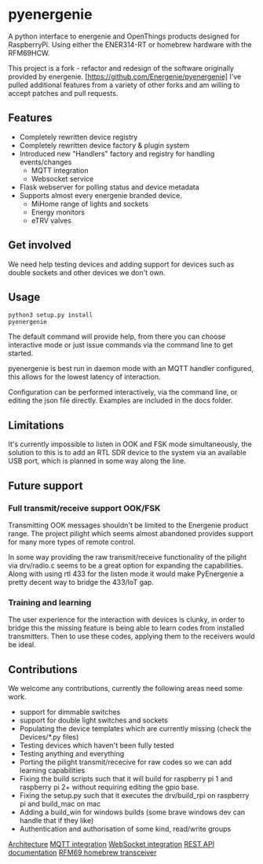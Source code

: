 # pyenergenie

A python interface to energenie and OpenThings products designed for RaspberryPi.
Using either the ENER314-RT or homebrew hardware with the RFM69HCW.

This project is a fork - refactor and redesign of the software originally provided by
energenie. [https://github.com/Energenie/pyenergenie] I've pulled additional features
from a variety of other forks and am willing to accept patches and pull requests.

## Features

 - Completely rewritten device registry
 - Completely rewritten device factory & plugin system
 - Introduced new "Handlers" factory and registry for handling events/changes
     - MQTT integration
     - Websocket service
 - Flask webserver for polling status and device metadata
 - Supports almost every energenie branded device.
    - MiHome range of lights and sockets
    - Energy monitors
    - eTRV valves

## Get involved

We need help testing devices and adding support for devices such as double sockets
and other devices we don't own.

## Usage

```
python3 setup.py install
pyenergenie
```

The default command will provide help, from there you can choose interactive mode
or just issue commands via the command line to get started.

pyenergenie is best run in daemon mode with an MQTT handler configured, this
allows for the lowest latency of interaction.

Configuration can be performed interactively, via the command line, or editing the
json file directly. Examples are included in the docs folder.

## Limitations

It's currently impossible to listen in OOK and FSK mode simultaneously, the solution to
this is to add an RTL SDR device to the system via an available USB port, which is planned
in some way along the line.

## Future support


### Full transmit/receive support OOK/FSK

Transmitting OOK messages shouldn't be limited to the Energenie product range. The project
pilight which seems almost abandoned provides support for many more types of remote control.

In some way providing the raw transmit/receive functionality of the pilight via drv/radio.c
seems to be a great option for expanding the capabilities. Along with using rtl 433 for the listen
mode it would make PyEnergenie a pretty decent way to bridge the 433/IoT gap.

### Training and learning

The user experience for the interaction with devices is clunky, in order to bridge this the missing
feature is being able to learn codes from installed transmitters. Then to use these codes, applying them
to the receivers would be ideal.

## Contributions

We welcome any contributions, currently the following areas need some work.

 - support for dimmable switches
 - support for double light switches and sockets
 - Populating the device templates which are currently missing (check the Devices/*.py files)
 - Testing devices which haven't been fully tested
 - Testing anything and everything
 - Porting the pilight transmit/rececive for raw codes so we can add learning capabilities
 - Fixing the build scripts such that it will build for raspberry pi 1 and raspberry pi 2+
   without requiring editing the gpio base.
 - Fixing the setup.py such that it executes the drv/build_rpi on raspberry pi and build_mac on mac
 - Adding a build_win for windows builds (some brave windows dev can handle that if they like)
 - Authentication and authorisation of some kind, read/write groups

[Architecture](docs/Architecture.md)
[MQTT integration](docs/MQTT.md)
[WebSocket integration](docs/WebSockets.md)
[REST API documentation](docs/API.md)
[RFM69 homebrew transceiver](docs/RFM69.md)
